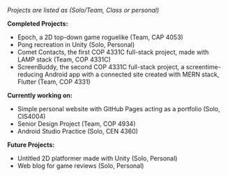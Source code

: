 *Projects are listed as (Solo/Team, Class or personal)*

**Completed Projects:**
- Epoch, a 2D top-down game roguelike (Team, CAP 4053)
- Pong recreation in Unity (Solo, Personal)
- Comet Contacts, the first COP 4331C full-stack project, made with LAMP stack (Team, COP 4331C)
- ScreenBuddy, the second COP 4331C full-stack project, a screentime-reducing Android app with a connected site created with MERN stack, Flutter (Team, COP 4331)

**Currently working on:**
- Simple personal website with GitHub Pages acting as a portfolio (Solo, CIS4004)
- Senior Design Project (Team, COP 4934)
- Android Studio Practice (Solo, CEN 4360)

**Future Projects:**
- Untitled 2D platformer made with Unity (Solo, Personal)
- Web blog for game reviews (Solo, Personal)
